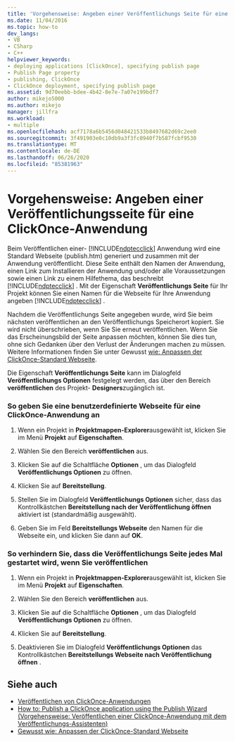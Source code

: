 ```yaml
---
title: 'Vorgehensweise: Angeben einer Veröffentlichungs Seite für eine ClickOnce-Anwendung | Microsoft-Dokumentation'
ms.date: 11/04/2016
ms.topic: how-to
dev_langs:
- VB
- CSharp
- C++
helpviewer_keywords:
- deploying applications [ClickOnce], specifying publish page
- Publish Page property
- publishing, ClickOnce
- ClickOnce deployment, specifying publish page
ms.assetid: 9d70eebb-bdee-4b42-8e7e-7a07e199bdf7
author: mikejo5000
ms.author: mikejo
manager: jillfra
ms.workload:
- multiple
ms.openlocfilehash: acf7178a6b5456d048421533b8497682d69c2ee0
ms.sourcegitcommit: 3f491903e0c10db9a3f3fc0940f7b587fcbf9530
ms.translationtype: MT
ms.contentlocale: de-DE
ms.lasthandoff: 06/26/2020
ms.locfileid: "85381963"
---
```

# <a name="how-to-specify-a-publish-page-for-a-clickonce-application"></a>Vorgehensweise: Angeben einer Veröffentlichungsseite für eine ClickOnce-Anwendung
Beim Veröffentlichen einer- [!INCLUDE[ndptecclick](../deployment/includes/ndptecclick_md.md)] Anwendung wird eine Standard Webseite (publish.htm) generiert und zusammen mit der Anwendung veröffentlicht. Diese Seite enthält den Namen der Anwendung, einen Link zum Installieren der Anwendung und/oder alle Voraussetzungen sowie einen Link zu einem Hilfethema, das beschreibt [!INCLUDE[ndptecclick](../deployment/includes/ndptecclick_md.md)] . Mit der Eigenschaft **Veröffentlichungs Seite** für Ihr Projekt können Sie einen Namen für die Webseite für Ihre Anwendung angeben [!INCLUDE[ndptecclick](../deployment/includes/ndptecclick_md.md)] .

 Nachdem die Veröffentlichungs Seite angegeben wurde, wird Sie beim nächsten veröffentlichen an den Veröffentlichungs Speicherort kopiert. Sie wird nicht überschrieben, wenn Sie Sie erneut veröffentlichen. Wenn Sie das Erscheinungsbild der Seite anpassen möchten, können Sie dies tun, ohne sich Gedanken über den Verlust der Änderungen machen zu müssen. Weitere Informationen finden Sie unter Gewusst [wie: Anpassen der ClickOnce-Standard Webseite](../deployment/how-to-customize-the-default-web-page-for-a-clickonce-application.md).

 Die Eigenschaft **Veröffentlichungs Seite** kann im Dialogfeld **Veröffentlichungs Optionen** festgelegt werden, das über den Bereich **veröffentlichen** des Projekt- **Designers**zugänglich ist.

### <a name="to-specify-a-custom-web-page-for-a-clickonce-application"></a>So geben Sie eine benutzerdefinierte Webseite für eine ClickOnce-Anwendung an

1. Wenn ein Projekt in **Projektmappen-Explorer**ausgewählt ist, klicken Sie im Menü **Projekt** auf **Eigenschaften**.

2. Wählen Sie den Bereich **veröffentlichen** aus.

3. Klicken Sie auf die Schaltfläche **Optionen** , um das Dialogfeld **Veröffentlichungs Optionen** zu öffnen.

4. Klicken Sie auf **Bereitstellung**.

5. Stellen Sie im Dialogfeld **Veröffentlichungs Optionen** sicher, dass das Kontrollkästchen **Bereitstellung nach der Veröffentlichung öffnen** aktiviert ist (standardmäßig ausgewählt).

6. Geben Sie im Feld **Bereitstellungs Webseite** den Namen für die Webseite ein, und klicken Sie dann auf **OK**.

### <a name="to-prevent-the-publish-page-from-launching-each-time-you-publish"></a>So verhindern Sie, dass die Veröffentlichungs Seite jedes Mal gestartet wird, wenn Sie veröffentlichen

1. Wenn ein Projekt in **Projektmappen-Explorer**ausgewählt ist, klicken Sie im Menü **Projekt** auf **Eigenschaften**.

2. Wählen Sie den Bereich **veröffentlichen** aus.

3. Klicken Sie auf die Schaltfläche **Optionen** , um das Dialogfeld **Veröffentlichungs Optionen** zu öffnen.

4. Klicken Sie auf **Bereitstellung**.

5. Deaktivieren Sie im Dialogfeld **Veröffentlichungs Optionen** das Kontrollkästchen **Bereitstellungs Webseite nach Veröffentlichung öffnen** .

## <a name="see-also"></a>Siehe auch
- [Veröffentlichen von ClickOnce-Anwendungen](../deployment/publishing-clickonce-applications.md)
- [How to: Publish a ClickOnce application using the Publish Wizard (Vorgehensweise: Veröffentlichen einer ClickOnce-Anwendung mit dem Veröffentlichungs-Assistenten)](../deployment/how-to-publish-a-clickonce-application-using-the-publish-wizard.md)
- [Gewusst wie: Anpassen der ClickOnce-Standard Webseite](../deployment/how-to-customize-the-default-web-page-for-a-clickonce-application.md)